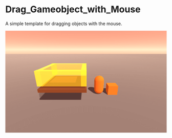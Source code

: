 # Drag_Gameobject_with_Mouse
A simple template for dragging objects with the mouse.


![grab-landing-page](https://github.com/Alex21Sav/Drag_Gameobject_with_Mouse/blob/main/ScreenGif.gif)
